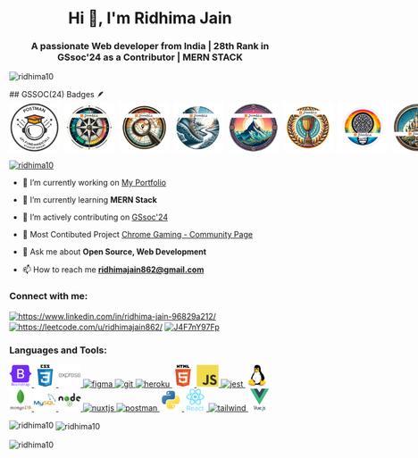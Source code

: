 <h1 align="center">Hi 👋, I'm Ridhima Jain</h1>
<h3 align="center">A passionate Web developer from India | 28th Rank in GSsoc'24 as a Contributor | MERN STACK</h3>

<p align="left"> <img src="https://komarev.com/ghpvc/?username=ridhima10&label=Profile%20views&color=0e75b6&style=flat" alt="ridhima10" /> </p>
## GSSOC(24) Badges 🪶
<div style='display:flex; align-items:center; gap: 8px;' align='center'>
<img src="https://raw.githubusercontent.com/girlscript/gssoc-website-new/main/public/badges/postman.png" width="90px" height="90px" />
  <img src="https://github.com/girlscript/gssoc-website-new/blob/main/public/badges/1.png" width="90px" height="90px" />
  <img src="https://github.com/girlscript/gssoc-website-new/blob/main/public/badges/2.png" width="90px" height="90px" />
  <img src="https://github.com/girlscript/gssoc-website-new/blob/main/public/badges/3.png" width="90px" height="90px" />
  <img src="https://github.com/girlscript/gssoc-website-new/blob/main/public/badges/4.png" width="90px" height="90px" />
  <img src="https://github.com/girlscript/gssoc-website-new/blob/main/public/badges/5.png" width="90px" height="90px" />
  <img src="https://github.com/girlscript/gssoc-website-new/blob/main/public/badges/6.png" width="90px" height="90px" />
  <img src="https://github.com/girlscript/gssoc-website-new/blob/main/public/badges/7.png" width="90px" height="90px" />
<!--   <img src="https://github.com/girlscript/gssoc-website-new/blob/main/public/badges/8.png" width="90px" height="90px" /> -->
</div>

<p align="left"> <a href="https://github.com/ryo-ma/github-profile-trophy"><img src="https://github-profile-trophy.vercel.app/?username=ridhima10" alt="ridhima10" /></a> </p>

- 🔭 I’m currently working on [My Portfolio](https://github.com/Ridhima10/RidhiPortfolio)

- 🌱 I’m currently learning **MERN Stack**

- 👯 I’m actively contributing on [GSsoc'24](https://gssoc.girlscript.tech/)

- 🤝 Most Contibuted Project [Chrome Gaming - Community Page](https://github.com/ChromeGaming/Community-Page)

- 💬 Ask me about **Open Source, Web Development**

- 📫 How to reach me **ridhimajain862@gmail.com**

<h3 align="left">Connect with me:</h3>
<p align="left">
<a href="https://linkedin.com/in/https://www.linkedin.com/in/ridhima-jain-96829a212/" target="blank"><img align="center" src="https://raw.githubusercontent.com/rahuldkjain/github-profile-readme-generator/master/src/images/icons/Social/linked-in-alt.svg" alt="https://www.linkedin.com/in/ridhima-jain-96829a212/" height="30" width="40" /></a>
<a href="https://www.leetcode.com/https://leetcode.com/u/ridhimajain862/" target="blank"><img align="center" src="https://raw.githubusercontent.com/rahuldkjain/github-profile-readme-generator/master/src/images/icons/Social/leet-code.svg" alt="https://leetcode.com/u/ridhimajain862/" height="30" width="40" /></a>
<a href="https://discord.gg/J4F7nY97Fp" target="blank"><img align="center" src="https://raw.githubusercontent.com/rahuldkjain/github-profile-readme-generator/master/src/images/icons/Social/discord.svg" alt="J4F7nY97Fp" height="30" width="40" /></a>
</p>

<h3 align="left">Languages and Tools:</h3>
<p align="left"> <a href="https://getbootstrap.com" target="_blank" rel="noreferrer"> <img src="https://raw.githubusercontent.com/devicons/devicon/master/icons/bootstrap/bootstrap-plain-wordmark.svg" alt="bootstrap" width="40" height="40"/> </a> <a href="https://www.w3schools.com/css/" target="_blank" rel="noreferrer"> <img src="https://raw.githubusercontent.com/devicons/devicon/master/icons/css3/css3-original-wordmark.svg" alt="css3" width="40" height="40"/> </a> <a href="https://expressjs.com" target="_blank" rel="noreferrer"> <img src="https://raw.githubusercontent.com/devicons/devicon/master/icons/express/express-original-wordmark.svg" alt="express" width="40" height="40"/> </a> <a href="https://www.figma.com/" target="_blank" rel="noreferrer"> <img src="https://www.vectorlogo.zone/logos/figma/figma-icon.svg" alt="figma" width="40" height="40"/> </a> <a href="https://git-scm.com/" target="_blank" rel="noreferrer"> <img src="https://www.vectorlogo.zone/logos/git-scm/git-scm-icon.svg" alt="git" width="40" height="40"/> </a> <a href="https://heroku.com" target="_blank" rel="noreferrer"> <img src="https://www.vectorlogo.zone/logos/heroku/heroku-icon.svg" alt="heroku" width="40" height="40"/> </a> <a href="https://www.w3.org/html/" target="_blank" rel="noreferrer"> <img src="https://raw.githubusercontent.com/devicons/devicon/master/icons/html5/html5-original-wordmark.svg" alt="html5" width="40" height="40"/> </a> <a href="https://developer.mozilla.org/en-US/docs/Web/JavaScript" target="_blank" rel="noreferrer"> <img src="https://raw.githubusercontent.com/devicons/devicon/master/icons/javascript/javascript-original.svg" alt="javascript" width="40" height="40"/> </a> <a href="https://jestjs.io" target="_blank" rel="noreferrer"> <img src="https://www.vectorlogo.zone/logos/jestjsio/jestjsio-icon.svg" alt="jest" width="40" height="40"/> </a> <a href="https://www.linux.org/" target="_blank" rel="noreferrer"> <img src="https://raw.githubusercontent.com/devicons/devicon/master/icons/linux/linux-original.svg" alt="linux" width="40" height="40"/> </a> <a href="https://www.mongodb.com/" target="_blank" rel="noreferrer"> <img src="https://raw.githubusercontent.com/devicons/devicon/master/icons/mongodb/mongodb-original-wordmark.svg" alt="mongodb" width="40" height="40"/> </a> <a href="https://www.mysql.com/" target="_blank" rel="noreferrer"> <img src="https://raw.githubusercontent.com/devicons/devicon/master/icons/mysql/mysql-original-wordmark.svg" alt="mysql" width="40" height="40"/> </a> <a href="https://nodejs.org" target="_blank" rel="noreferrer"> <img src="https://raw.githubusercontent.com/devicons/devicon/master/icons/nodejs/nodejs-original-wordmark.svg" alt="nodejs" width="40" height="40"/> </a> <a href="https://nuxtjs.org/" target="_blank" rel="noreferrer"> <img src="https://www.vectorlogo.zone/logos/nuxtjs/nuxtjs-icon.svg" alt="nuxtjs" width="40" height="40"/> </a> <a href="https://postman.com" target="_blank" rel="noreferrer"> <img src="https://www.vectorlogo.zone/logos/getpostman/getpostman-icon.svg" alt="postman" width="40" height="40"/> </a> <a href="https://www.python.org" target="_blank" rel="noreferrer"> <img src="https://raw.githubusercontent.com/devicons/devicon/master/icons/python/python-original.svg" alt="python" width="40" height="40"/> </a> <a href="https://reactjs.org/" target="_blank" rel="noreferrer"> <img src="https://raw.githubusercontent.com/devicons/devicon/master/icons/react/react-original-wordmark.svg" alt="react" width="40" height="40"/> </a> <a href="https://tailwindcss.com/" target="_blank" rel="noreferrer"> <img src="https://www.vectorlogo.zone/logos/tailwindcss/tailwindcss-icon.svg" alt="tailwind" width="40" height="40"/> </a> <a href="https://vuejs.org/" target="_blank" rel="noreferrer"> <img src="https://raw.githubusercontent.com/devicons/devicon/master/icons/vuejs/vuejs-original-wordmark.svg" alt="vuejs" width="40" height="40"/> </a> </p>

<p><img align="left" src="https://github-readme-stats.vercel.app/api/top-langs?username=ridhima10&show_icons=true&locale=en&layout=compact" alt="ridhima10" /></p>

<p>&nbsp;<img align="center" src="https://github-readme-stats.vercel.app/api?username=ridhima10&show_icons=true&locale=en" alt="ridhima10" /></p>

<p><img align="center" src="https://github-readme-streak-stats.herokuapp.com/?user=ridhima10&" alt="ridhima10" /></p>
